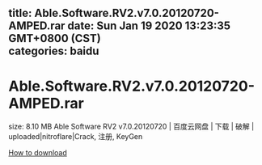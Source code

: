 
title: Able.Software.RV2.v7.0.20120720-AMPED.rar
date: Sun Jan 19 2020 13:23:35 GMT+0800 (CST)    
categories: baidu
---

# Able.Software.RV2.v7.0.20120720-AMPED.rar
size: 8.10 MB
 Able Software RV2 v7.0.20120720 | 百度云网盘 | 下载 | 破解 | uploaded|nitroflare|Crack, 注册, KeyGen
 

[How to download](https://bpcam.bemobtrk.com/go/2ceec3aa-1ca2-46d6-b9ff-aaa5c184517c?jno=543)